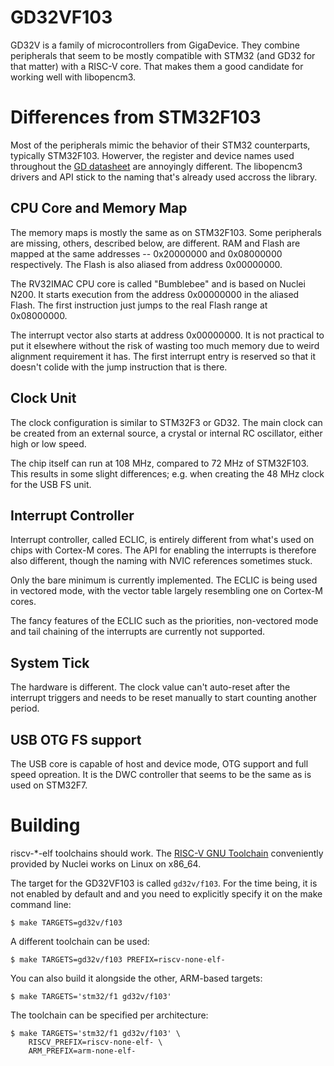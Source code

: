 GD32VF103
=========

GD32V is a family of microcontrollers from GigaDevice. They combine
peripherals that seem to be mostly compatible with STM32 (and GD32 for that
matter) with a RISC-V core. That makes them a good candidate for working
well with libopencm3.

Differences from STM32F103
==========================

Most of the peripherals mimic the behavior of their STM32 counterparts,
typically STM32F103. Howerver, the register and device names used
throughout the
[GD datasheet](https://github.com/riscv-mcu/GD32VF103_DataSheets/raw/83802112/GD32VF103_User_Manual_EN_V1.0.pdf)
are annoyingly different. The libopencm3 drivers and API stick to the
naming that's already used accross the library.

CPU Core and Memory Map
-----------------------

The memory maps is mostly the same as on STM32F103. Some peripherals are
missing, others, described below, are different. RAM and Flash are mapped
at the same addresses -- 0x20000000 and 0x08000000 respectively. The Flash
is also aliased from address 0x00000000.

The RV32IMAC CPU core is called "Bumblebee" and is based on Nuclei N200.
It starts execution from the address 0x00000000 in the aliased Flash.
The first instruction just jumps to the real Flash range at 0x08000000.

The interrupt vector also starts at address 0x00000000. It is not practical
to put it elsewhere without the risk of wasting too much memory due to
weird alignment requirement it has. The first interrupt entry is reserved
so that it doesn't colide with the jump instruction that is there.

Clock Unit
----------

The clock configuration is similar to STM32F3 or GD32. The main clock can
be created from an external source, a crystal or internal RC oscillator,
either high or low speed.

The chip itself can run at 108 MHz, compared to 72 MHz of STM32F103. This
results in some slight differences; e.g. when creating the 48 MHz clock for
the USB FS unit.

Interrupt Controller
--------------------

Interrupt controller, called ECLIC, is entirely different from what's used
on chips with Cortex-M cores. The API for enabling the interrupts is
therefore also different, though the naming with NVIC references sometimes
stuck.

Only the bare minimum is currently implemented. The ECLIC is being used in
vectored mode, with the vector table largely resembling
one on Cortex-M cores.

The fancy features of the ECLIC such as the priorities, non-vectored mode
and tail chaining of the interrupts are currently not supported.

System Tick
-----------

The hardware is different. The clock value can't auto-reset after the
interrupt triggers and needs to be reset manually to start counting another
period.

USB OTG FS support
------------------

The USB core is capable of host and device mode, OTG support and full speed
opreation. It is the DWC controller that seems to be the same as is used on
STM32F7.


Building
========

riscv-\*-elf toolchains should work. The
[RISC-V GNU Toolchain](https://nucleisys.com/download.php) conveniently
provided by Nuclei works on Linux on x86\_64.

The target for the GD32VF103 is called `gd32v/f103`. For the time being, it
is not enabled by default and and you need to explicitly specify it on the
make command line:

    $ make TARGETS=gd32v/f103

A different toolchain can be used:

    $ make TARGETS=gd32v/f103 PREFIX=riscv-none-elf-

You can also build it alongside the other, ARM-based targets:

    $ make TARGETS='stm32/f1 gd32v/f103'

The toolchain can be specified per architecture:

    $ make TARGETS='stm32/f1 gd32v/f103' \
        RISCV_PREFIX=riscv-none-elf- \
        ARM_PREFIX=arm-none-elf-
